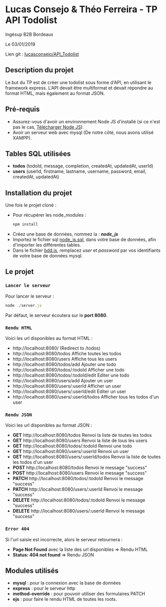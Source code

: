 # Lucas Consejo & Théo Ferreira - TP API Todolist

Ingésup B2B Bordeaux

Le 03/01/2019

Lien git : [lucasconsejo/API_Todolist](https://github.com/lucasconsejo/API_Todolist)

## Description du projet
Le but du TP est de créer une todolist sous forme d'API, en utilisant le framework express.
L'API devait être multiformat et devait répondre au format HTML, mais également au format JSON.

## Pré-requis
* Assurez-vous d'avoir un environnement Node JS d'installé (si ce n'est pas le cas, [Télécharger Node JS](https://nodejs.org/en/)).
* Avoir un serveur web avec mysql (De notre côté, nous avons utilisé XAMPP).

## Tables SQL utilisées 

* **todos** (todoId, message, completion, createdAt, updatedAt, userId)
* **users** (userId, firstname, lastname, username, password, email, createdAt, updatedAt)

## Installation du projet
Une fois le projet cloné :
* Pour récupérer les node_modules :
    ```js
    npm install
    ```
* Créez une base de données, nommez la : ***node_js***
* Importez le fichier sql [node_js.sql](https://github.com/lucasconsejo/API_Todolist/blob/master/bdd/node_js.sql), dans votre base de données, afin d'importer les différentes tables.
* Dans le fichier [bdd.js](https://github.com/lucasconsejo/API_Todolist/blob/master/bdd/bdd.js), remplacez *user* et *password* par vos identifiants de votre base de données mysql.

## Le projet

### `Lancer le serveur`

Pour lancer le serveur :
```js
node ./server.js
```
Par défaut, le serveur écoutera sur le **port 8080**.

### `Rendu HTML`
Voici les url disponibles au format HTML :
* http://localhost:8080/ (Redirect to /todos)
* http://localhost:8080/todos Affiche toutes les todos
* http://localhost:8080/users Affiche tous les users
* http://localhost:8080/todos/add Ajouter une todo
* http://localhost:8080/todos/:todoId Afficher une todo
* http://localhost:8080/todos/:todoId/edit Editer une todo
* http://localhost:8080/users/add Ajouter un user
* http://localhost:8080/users/:userId Afficher un user
* http://localhost:8080/users/:userId/edit Editer un user
* http://localhost:8080/users/:userId/todos Afficher tous les todos d'un user

### `Rendu JSON`
Voici les url disponibles au format JSON :
* **GET** http://localhost:8080/todos Renvoi la liste de toutes les todos
* **GET** http://localhost:8080/users Renvoi la liste de tous les users
* **GET** http://localhost:8080/todos/:todoId Renvoi une todo
* **GET** http://localhost:8080/users/:userId Renvoi un user
* **GET** http://localhost:8080/users/:userId/todos Renvoi la liste de toutes les todos d'un user
* **POST** http://localhost:8080/todos Renvoi le message "success"
* **POST** http://localhost:8080/users Renvoi le message "success"
* **PATCH** http://localhost:8080/todos/:todoId Renvoi le message "success"
* **PATCH** http://localhost:8080/users/:userId Renvoi le message "success"
* **DELETE** http://localhost:8080/todos/:todoId Renvoi le message "success"
* **DELETE** http://localhost:8080/users/:userId Renvoi le message "success"

### `Error 404`
Si l'url saisie est incorrecte, alors le serveur retournera :
* **Page Not Found** avec la liste des url disponibles => Rendu HTML
* **Status: 404 not found** => Rendu JSON

## Modules utilisés 
* **mysql** : pour la connexion avec la base de données
* **express** : pour le serveur http
* **method-override** : pour pouvoir utiliser des formulaires PATCH
* **ejs** : pour faire le rendu HTML de toutes les roots.
